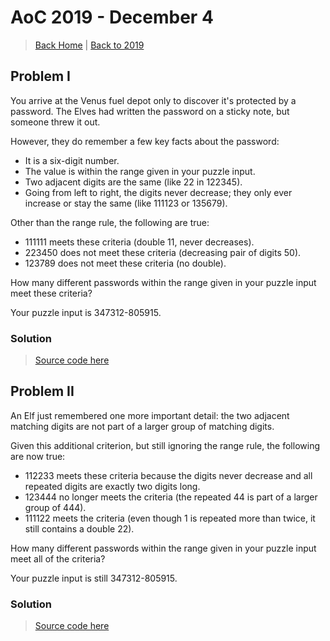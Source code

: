 # AoC 2019 - December 4

> [Back Home](/)   |   [Back to 2019](2019/)

## Problem I

You arrive at the Venus fuel depot only to discover it's protected by a password. The Elves had written the password on a sticky note, but someone threw it out.

However, they do remember a few key facts about the password:

* It is a six-digit number.
* The value is within the range given in your puzzle input.
* Two adjacent digits are the same (like 22 in 122345).
* Going from left to right, the digits never decrease; they only ever increase or stay the same (like 111123 or 135679).

Other than the range rule, the following are true:

* 111111 meets these criteria (double 11, never decreases).
* 223450 does not meet these criteria (decreasing pair of digits 50).
* 123789 does not meet these criteria (no double).

How many different passwords within the range given in your puzzle input meet these criteria?

Your puzzle input is 347312-805915.

### Solution

> [Source code here](solution1.py)

## Problem II

An Elf just remembered one more important detail: the two adjacent matching digits are not part of a larger group of matching digits.

Given this additional criterion, but still ignoring the range rule, the following are now true:

* 112233 meets these criteria because the digits never decrease and all repeated digits are exactly two digits long.
* 123444 no longer meets the criteria (the repeated 44 is part of a larger group of 444).
* 111122 meets the criteria (even though 1 is repeated more than twice, it still contains a double 22).

How many different passwords within the range given in your puzzle input meet all of the criteria?

Your puzzle input is still 347312-805915.

### Solution

> [Source code here](solution2.py)
